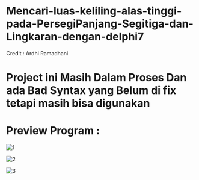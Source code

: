 # Mencari-luas-keliling-alas-tinggi-pada-PersegiPanjang-Segitiga-dan-Lingkaran-dengan-delphi7

Credit : Ardhi Ramadhani
# Project ini Masih Dalam Proses Dan ada Bad Syntax yang Belum di fix tetapi masih bisa digunakan


# Preview Program :
![1](https://user-images.githubusercontent.com/56034940/86614953-fb1ed180-bfdd-11ea-8128-6d4453b206f3.jpg)

![2](https://user-images.githubusercontent.com/56034940/86615118-39b48c00-bfde-11ea-83ec-f32c47c5d757.jpg)

![3](https://user-images.githubusercontent.com/56034940/86615126-3c16e600-bfde-11ea-9176-aed27101a248.jpg)
